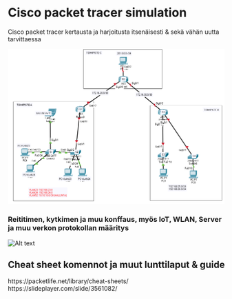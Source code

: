<h1> Cisco packet tracer simulation</h1>
Cisco packet tracer kertausta ja harjoitusta itsenäisesti & sekä vähän uutta tarvittaessa

![Alt text](kuvat/CiscoPacketTracer-1.PNG?raw=true "None")

<h3> Reititimen, kytkimen ja muu konffaus, myös IoT, WLAN, Server ja muu verkon protokollan määritys </h3>

![Alt text](kuvat/IMG_20191101_140519.jpg?raw=true "None")

<h2>Cheat sheet komennot ja muut lunttilaput & guide</h2>
https://packetlife.net/library/cheat-sheets/ <br>
https://slideplayer.com/slide/3561082/ <br>
